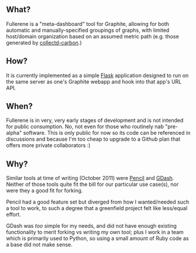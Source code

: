## What?

Fullerene is a "meta-dashboard" tool for Graphite, allowing for both automatic
and manually-specified groupings of graphs, with limited host/domain
organization based on an assumed metric path (e.g. those generated by
[collectd-carbon](https://github.com/indygreg/collectd-carbon).)

## How?

It is currently implemented as a simple [Flask](http://flask.pocoo.org)
application designed to run on the same server as one's Graphite webapp and
hook into that app's URL API.

## When?

Fullerene is in very, very early stages of development and is not intended for
public consumption. No, not even for those who routinely nab "pre-alpha"
software.  This is only public for now so its code can be referenced in
discussions and because I'm too cheap to upgrade to a Github plan that offers
more private collaborators :)

## Why?

Similar tools at time of writing (October 2011) were
[Pencil](https://github.com/fetep/pencil) and
[GDash](http://www.devco.net/archives/2011/10/08/gdash-graphite-dashboard.php).
Neither of those tools quite fit the bill for our particular use case(s), nor
were they a good fit for forking.

Pencil had a good feature set but diverged from how I wanted/needed such a tool
to work, to such a degree that a greenfield project felt like less/equal
effort.

GDash was *too* simple for my needs, and did not have enough existing
functionality to merit forking vs writing my own tool; plus I work in a team
which is primarily used to Python, so using a small amount of Ruby code as a
base did not make sense.
